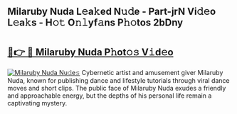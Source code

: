 ## Milaruby Nuda L𝚎a𝚔ed N𝚞𝚍e - Part-jrN Vi𝚍𝚎o L𝚎a𝚔s - H𝚘𝚝 O𝚗𝚕yf𝚊ns P𝚑𝚘tos 2bDny

# <h2><a href="http://kfcwgx.oniu.top/?m=Milaruby+Nuda">🔗👉 🔴 Milaruby Nuda P𝚑ot𝚘𝚜 V𝚒d𝚎o</a></h2>

[![Milaruby Nuda Nu𝚍e𝚜](https://i.imgur.com/0qMVB7G.gif)](http://kfcwgx.oniu.top/?m=Milaruby+Nuda)
Cybernetic artist and amusement giver Milaruby Nuda, known for publishing dance and lifestyle tutorials through viral dance moves and short clips. The public face of Milaruby Nuda exudes a friendly and approachable energy, but the depths of his personal life remain a captivating mystery.  
